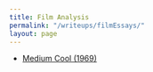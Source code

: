 ```yaml
---
title: Film Analysis
permalink: "/writeups/filmEssays/"
layout: page
---
```


* [Medium Cool (1969)](noodulz.me/writeups/filmEssays/mediumCool)

